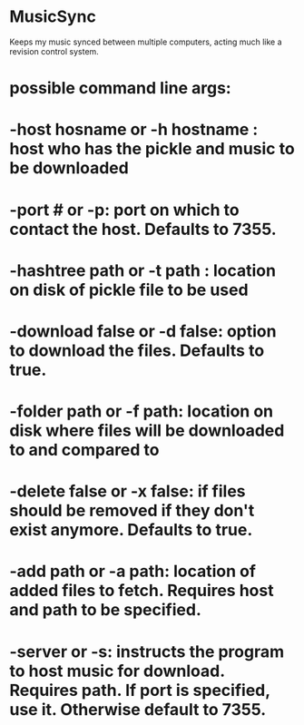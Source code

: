 MusicSync
=========

Keeps my music synced between multiple computers, acting much like a revision control system.

# possible command line args:
# -host hosname or -h hostname : host who has the pickle and music to be downloaded
# -port # or -p: port on which to contact the host. Defaults to 7355.
# -hashtree path or -t path : location on disk of pickle file to be used
# -download false or -d false: option to download the files. Defaults to true.
# -folder path or -f path: location on disk where files will be downloaded to and compared to
# -delete false or -x false: if files should be removed if they don't exist anymore. Defaults to true.
# -add path or -a path: location of added files to fetch. Requires host and path to be specified.

# -server or -s: instructs the program to host music for download. Requires path. If port is specified, use it. Otherwise default to 7355.